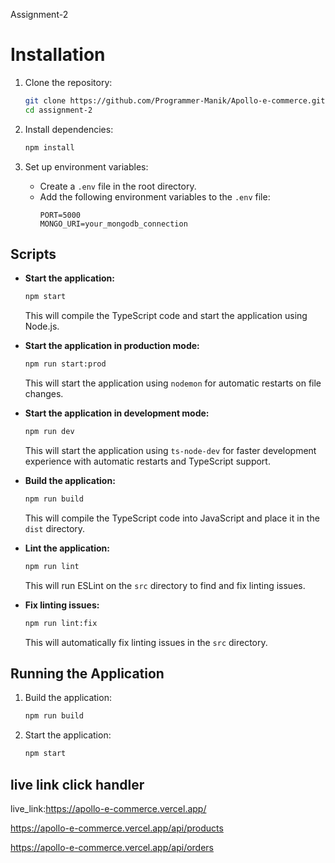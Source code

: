  Assignment-2
# Installation

1. Clone the repository:

   ```sh
   git clone https://github.com/Programmer-Manik/Apollo-e-commerce.git
   cd assignment-2
   ```

2. Install dependencies:

   ```sh
   npm install
   ```

3. Set up environment variables:
   - Create a `.env` file in the root directory.
   - Add the following environment variables to the `.env` file:
     ```env
     PORT=5000
     MONGO_URI=your_mongodb_connection
     ```

## Scripts

- **Start the application:**

  ```sh
  npm start
  ```

  This will compile the TypeScript code and start the application using Node.js.

- **Start the application in production mode:**

  ```sh
  npm run start:prod
  ```

  This will start the application using `nodemon` for automatic restarts on file changes.

- **Start the application in development mode:**

  ```sh
  npm run dev
  ```

  This will start the application using `ts-node-dev` for faster development experience with automatic restarts and TypeScript support.

- **Build the application:**

  ```sh
  npm run build
  ```

  This will compile the TypeScript code into JavaScript and place it in the `dist` directory.

- **Lint the application:**

  ```sh
  npm run lint
  ```

  This will run ESLint on the `src` directory to find and fix linting issues.

- **Fix linting issues:**
  ```sh
  npm run lint:fix
  ```
  This will automatically fix linting issues in the `src` directory.

## Running the Application

1. Build the application:

   ```sh
   npm run build
   ```

2. Start the application:

   ```sh
   npm start
   ```

## live link click handler

live_link:https://apollo-e-commerce.vercel.app/

https://apollo-e-commerce.vercel.app/api/products

https://apollo-e-commerce.vercel.app/api/orders